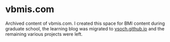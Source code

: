 # vbmis.com

Archived content of vbmis.com. I created this space for BMI content during graduate
school, the learning blog was migrated to [vsoch.github.io](https://vsoch.github.io)
and the remaining various projects were left.
